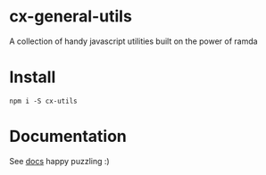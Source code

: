 # cx-general-utils
A collection of handy javascript utilities built on the power of ramda

# Install
```shell
npm i -S cx-utils
```

# Documentation
See [docs](https://crosschx.github.io/cx-utils/) happy puzzling :)
